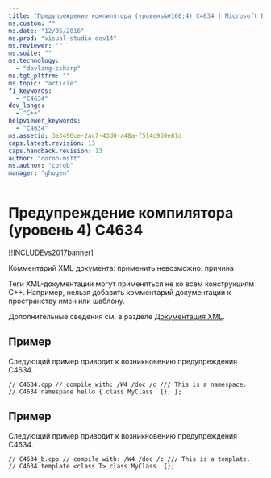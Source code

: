 ```yaml
---
title: "Предупреждение компилятора (уровень&#160;4) C4634 | Microsoft Docs"
ms.custom: ""
ms.date: "12/05/2016"
ms.prod: "visual-studio-dev14"
ms.reviewer: ""
ms.suite: ""
ms.technology: 
  - "devlang-csharp"
ms.tgt_pltfrm: ""
ms.topic: "article"
f1_keywords: 
  - "C4634"
dev_langs: 
  - "C++"
helpviewer_keywords: 
  - "C4634"
ms.assetid: 3e3496ce-2ac7-43d0-a48a-f514c950e81d
caps.latest.revision: 13
caps.handback.revision: 13
author: "corob-msft"
ms.author: "corob"
manager: "ghogen"
---
```

# Предупреждение компилятора (уровень&#160;4) C4634
[!INCLUDE[vs2017banner](../../assembler/inline/includes/vs2017banner.md)]

Комментарий XML\-документа: применить невозможно: причина  
  
 Теги XML\-документации могут применяться не ко всем конструкциям C\+\+.  Например, нельзя добавить комментарий документации к пространству имен или шаблону.  
  
 Дополнительные сведения см. в разделе [Документация XML](../../ide/xml-documentation-visual-cpp.md).  
  
## Пример  
 Следующий пример приводит к возникновению предупреждения C4634.  
  
```  
// C4634.cpp // compile with: /W4 /doc /c /// This is a namespace.   // C4634 namespace hello { class MyClass  {}; };  
```  
  
## Пример  
 Следующий пример приводит к возникновению предупреждения C4634.  
  
```  
// C4634_b.cpp // compile with: /W4 /doc /c /// This is a template.   // C4634 template <class T> class MyClass  {};  
```